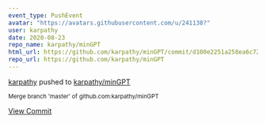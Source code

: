 ```yaml
---
event_type: PushEvent
avatar: "https://avatars.githubusercontent.com/u/241138?"
user: karpathy
date: 2020-08-23
repo_name: karpathy/minGPT
html_url: https://github.com/karpathy/minGPT/commit/d100e2251a258ea6c72e59eeba83539567e8fc8c
repo_url: https://github.com/karpathy/minGPT
---
```


<a href='https://github.com/karpathy' target='_blank'>karpathy</a> pushed to <a href='https://github.com/karpathy/minGPT' target='_blank'>karpathy/minGPT</a>

<small>Merge branch 'master' of github.com:karpathy/minGPT</small>

<a href='https://github.com/karpathy/minGPT/commit/d100e2251a258ea6c72e59eeba83539567e8fc8c' target='_blank'>View Commit</a>